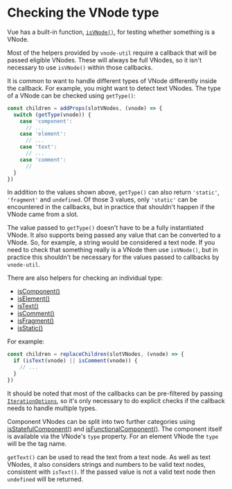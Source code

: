 # Checking the VNode type

Vue has a built-in function, [`isVNode()`](https://vuejs.org/api/render-function.html#isvnode), for testing whether something is a VNode.

Most of the helpers provided by `vnode-util` require a callback that will be passed eligible VNodes. These will always be full VNodes, so it isn't necessary to use `isVNode()` within those callbacks.

It is common to want to handle different types of VNode differently inside the callback. For example, you might want to detect text VNodes. The type of a VNode can be checked using `getType()`:

```js
const children = addProps(slotVNodes, (vnode) => {
  switch (getType(vnode)) {
    case 'component':
      // ...
    case 'element':
      // ...
    case 'text':
      // ...
    case 'comment':
      //
  }
})
```

In addition to the values shown above, `getType()` can also return `'static'`, `'fragment'` and `undefined`. Of those 3 values, only `'static'` can be encountered in the callbacks, but in practice that shouldn't happen if the VNode came from a slot.

The value passed to `getType()` doesn't have to be a fully instantiated VNode. It also supports being passed any value that can be converted to a VNode. So, for example, a string would be considered a text node. If you need to check that something really is a VNode then use `isVNode()`, but in practice this shouldn't be necessary for the values passed to callbacks by `vnode-util`.

There are also helpers for checking an individual type:

* [isComponent()](/api.html#iscomponent)
* [isElement()](/api.html#iselement)
* [isText()](/api.html#istext)
* [isComment()](/api.html#iscomment)
* [isFragment()](/api.html#isfragment)
* [isStatic()](/api.html#isstatic)

For example:

```js
const children = replaceChildren(slotVNodes, (vnode) => {
  if (isText(vnode) || isComment(vnode)) {
    // ...
  }
})
```

It should be noted that most of the callbacks can be pre-filtered by passing [`IterationOptions`](/api.html#iterationoptions), so it's only necessary to do explicit checks if the callback needs to handle multiple types.

Component VNodes can be split into two further categories using [isStatefulComponent()](/api.html#isstatefulcomponent) and [isFunctionalComponent()](/api.html#isfunctionalcomponent). The component itself is available via the VNode's `type` property. For an element VNode the `type` will be the tag name.

`getText()` can be used to read the text from a text node. As well as text VNodes, it also considers strings and numbers to be valid text nodes, consistent with `isText()`. If the passed value is not a valid text node then `undefined` will be returned.
